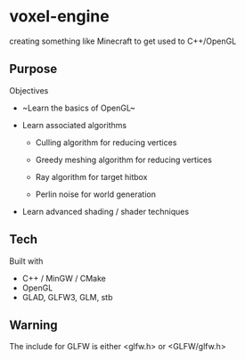 # voxel-engine
creating something like Minecraft to get used to C++/OpenGL

## Purpose
Objectives

* ~Learn the basics of OpenGL~

* Learn associated algorithms

  * Culling algorithm for reducing vertices
  
  * Greedy meshing algorithm for reducing vertices

  * Ray algorithm for target hitbox
  
  * Perlin noise for world generation

* Learn advanced shading / shader techniques

## Tech
Built with
* C++ / MinGW / CMake
* OpenGL
* GLAD, GLFW3, GLM, stb

## Warning
The include for GLFW is either <glfw.h> or <GLFW/glfw.h>
